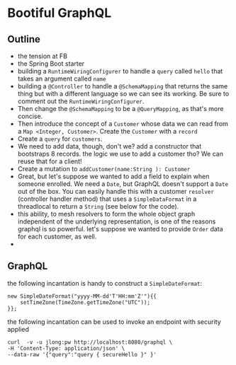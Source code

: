 # Bootiful GraphQL

## Outline

* the tension at FB
* the Spring Boot starter
* building a `RuntimeWiringConfigurer` to handle a `query` called `hello` that
  takes an argument called `name`
* building a `@Controller` to handle a `@SchemaMapping` that returns the same
  thing but with a different language so we can see its working. Be sure to
  comment out the `RuntimeWiringConfigurer`.
* Then change the `@SchemaMapping` to be a `@QueryMapping`, as that's more concise.
* Then introduce the concept of a `Customer` whose data we can read from
  a `Map <Integer, Customer>`. Create the `Customer` with a `record`
* Create a `query` for `customers`.
* We need to add data, though, don't we? add a constructor that bootstraps 8 records. the logic we use to add a customer tho? We can reuse that for a client! 
* Create a mutation to `addCustomer(name:String ): Customer`
* Great, but let's suppose we wanted to add a field to explain when someone
  enrolled. We need a `Date`, but GraphQL doesn't support a `Date` out of the
  box. You can easily handle this with a customer `resolver` (controller handler
  method) that uses a `SimpleDataFormat` in a threadlocal to return
  a `String` (see below for the code).
* this ability, to mesh resolvers to form the whole object graph independent of the underlying representation, is one of the reasons graphql is so powerful. let's suppose we wanted to provide `Order` data for each customer, as well. 
* 

## GraphQL

the following incantation is handy to construct a `SimpleDateFormat`:

```
new SimpleDateFormat("yyyy-MM-dd'T'HH:mm'Z'"){{
	setTimeZone(TimeZone.getTimeZone("UTC"));
}};
```

the following incantation can be used to invoke an endpoint with security
applied

```
curl  -v -u jlong:pw http://localhost:8080/graphql \
-H 'Content-Type: application/json' \
--data-raw '{"query":"query { secureHello }" }'
```
 